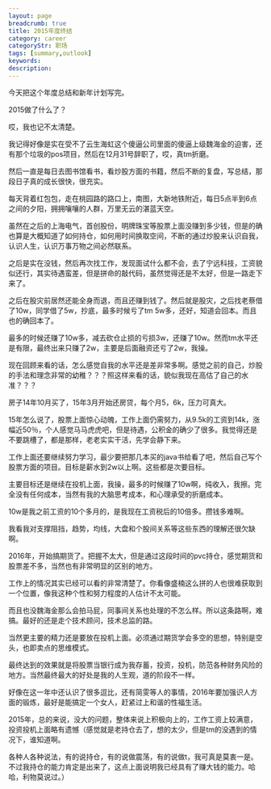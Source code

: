 ```yaml
---
layout: page
breadcrumb: true
title: 2015年度终结
category: career
categoryStr: 职场 
tags: [summary,outlook]
keywords: 
description: 
---
```


今天把这个年度总结和新年计划写完。

2015做了什么了？

哎，我也记不太清楚。

我记得好像是实在受不了云生海虹这个傻逼公司里面的傻逼上级魏海金的迫害，还有那个垃圾的pos项目，然后在12月31号辞职了，哎，真tm折磨。

然后一直是每日去图书馆看书，看炒股方面的书籍，然后不断的复盘，写总结，那段日子真的成长很快，很充实。

每天背着红包包，走在桃园路的路口上，南图，大新地铁附近，每日5点半到6点之间的夕阳，拥拥嚷嚷的人群，万里无云的湛蓝天空。

虽然在之后的上海电气，首创股份，明牌珠宝等股票上面没赚到多少钱，但是的确也算是大概知道了如何持仓，如何用时间换取空间，不断的通过炒股来认识自我，认识人生，认识万事万物之间必然联系。

之后是实在没钱，然后再次找工作，发现面试什么都不会，去了宁远科技，工资貌似还行，其实待遇蛮差，但是拼命的敲代码，虽然觉得还是不太好，但是一路走下来了。

之后在股灾前居然还能全身而退，而且还赚到钱了。然后就是股灾，之后找老蔡借了10w，同学借了5w，抄底，最多时候亏了tm 5w多，还好，知道会回本。而且也的确回本了。  

最多的时候还赚了10w多，减去砍仓止损的亏损3w，还赚了10w。然而tm水平还是有限，最终出来只赚了2w，主要是后面融资还亏了2w，我操。

现在回顾来看的话，怎么感觉自我的水平还是差非常多啊。感觉之前的自己，炒股的手法和理念非常的幼稚？？？照这样来看的话，貌似我现在高估了自己的水准？？？

房子14年10月买了，15年3月开始还房贷，每个月5，6k，压力可真大。

15年怎么说了，股票上面惊心动魄，工作上面仍需努力，从9.5k的工资到14k，涨幅近50％，个人感觉马马虎虎吧，但是待遇，公积金的确少了很多。我觉得还是不要跳槽了，都是那样，老老实实干活，先学会静下来。

工作上面还要继续努力学习，最少要把那几本买的java书给看了吧，然后自己写个股票方面的项目。目标是薪水到2w以上啊。这些都是次要目标。

主要目标还是继续在投机上面，我操，最多的时候赚了10w啊，纯收入，我擦。完全没有任何成本，当然有我的大脑思考成本，和心理承受的折磨成本。  

10w是我之前工资的10个多月的，是我现在工资税后的10倍多。攒钱多难啊。

我看我对支撑阻挡，趋势，均线，大盘和个股间关系等这些东西的理解还很欠缺啊。

2016年，开始搞期货了。把握不太大，但是通过这段时间的pvc持仓，感觉期货和股票差不多，当然也有非常明显的区别的地方。

工作上的情况其实已经可以看的非常清楚了。你看像盛楠这么拼的人也很难获取到一个位置，像我这种个性和努力程度的人估计不太可能。  

而且也没魏海金那么会拍马屁，同事间关系也处理的不怎么样。所以这条路啊，难搞。最好的还是走个技术顾问，技术总监的路。

当然更主要的精力还是要放在投机上面。必须通过期货学会多空的思想，特别是空头，也即卖点的思维模式。  

最终达到的效果就是将股票当银行成为我存蓄，投资，投机，防范各种财务风险的地方。当然最终最大的好处是我的人生观，道的阶段不一样。

好像在这一年中还认识了很多逗比，还有简雯等人的事情，2016年要加强识人方面的锻炼，最好是能搞定一个女人，赶紧过上和谐的性福生活。

2015年，总的来说，没大的问题，整体来说上积极向上的，工作工资上较满意，投资投机上面略有遗憾（感觉就是老持仓去了，想的太少，但是tm的没遇到的情况下，谁知道啊。
  
各种人各种说法，有的说持仓，有的说做震荡，有的说做t，我可真是莫衷一是。不过我持仓的能力肯定是出来了，这点上面说明我已经具有了赚大钱的能力。哈哈，利物莫说过。）
